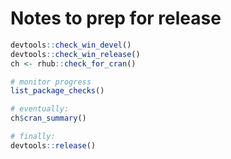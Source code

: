 Notes to prep for release
=========================

```r
devtools::check_win_devel()
devtools::check_win_release()
ch <- rhub::check_for_cran()

# monitor progress
list_package_checks()

# eventually:
ch$cran_summary()

# finally:
devtools::release()
```
